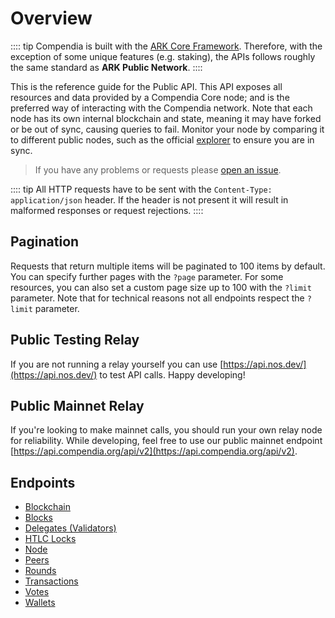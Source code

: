 # Overview

:::: tip
Compendia is built with the [ARK Core Framework](https://api.ark.dev). Therefore, with the exception of some unique features (e.g. staking), the APIs follows roughly the same standard as **ARK Public Network**.
::::

This is the reference guide for the Public API. This API exposes all resources and data provided by a Compendia Core node; and is the preferred way of interacting with the Compendia network. Note that each node has its own internal blockchain and state, meaning it may have forked or be out of sync, causing queries to fail. Monitor your node by comparing it to different public nodes, such as the official [explorer](https://api.compendia.org/api/v2) to ensure you are in sync.

> If you have any problems or requests please [open an issue](https://github.com/compendia/core/issues/new/choose).

:::: tip
All HTTP requests have to be sent with the `Content-Type: application/json` header. If the header is not present it will result in malformed responses or request rejections.
::::

## Pagination

Requests that return multiple items will be paginated to 100 items by default. You can specify further pages with the `?page` parameter. For some resources, you can also set a custom page size up to 100 with the `?limit` parameter. Note that for technical reasons not all endpoints respect the `?limit` parameter.

## Public Testing Relay

If you are not running a relay yourself you can use [https://api.nos.dev/](https://api.nos.dev/) to test API calls. Happy developing!

## Public Mainnet Relay

If you're looking to make mainnet calls, you should run your own relay node for reliability. While developing, feel free to use our public mainnet endpoint [https://api.compendia.org/api/v2](https://api.compendia.org/api/v2).

## Endpoints

* [Blockchain](./blockchain.md)
* [Blocks](./blocks.md)
* [Delegates (Validators)](./delegates.md)
* [HTLC Locks](./locks.md)
* [Node](./node.md)
* [Peers](./peers.md)
* [Rounds](./rounds.md)
* [Transactions](./transactions.md)
* [Votes](./votes.md)
* [Wallets](./wallets.md)
